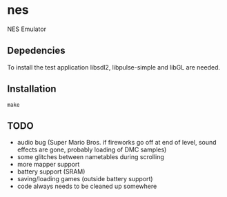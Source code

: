 # nes

NES Emulator

## Depedencies

To install the test application libsdl2, libpulse-simple and libGL are needed.

## Installation

`make`

## TODO

* audio bug (Super Mario Bros. if fireworks go off at end of level, sound effects are gone, probably loading of DMC samples)
* some glitches between nametables during scrolling
* more mapper support
* battery support (SRAM)
* saving/loading games (outside battery support)
* code always needs to be cleaned up somewhere
